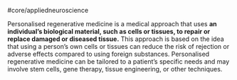 #core/appliedneuroscience 

Personalised regenerative medicine is a medical approach that uses **an individual’s biological material, such as cells or tissues, to repair or replace damaged or diseased tissue.** This approach is based on the idea that using a person’s own cells or tissues can reduce the risk of rejection or adverse effects compared to using foreign substances. Personalised regenerative medicine can be tailored to a patient’s specific needs and may involve stem cells, gene therapy, tissue engineering, or other techniques.
